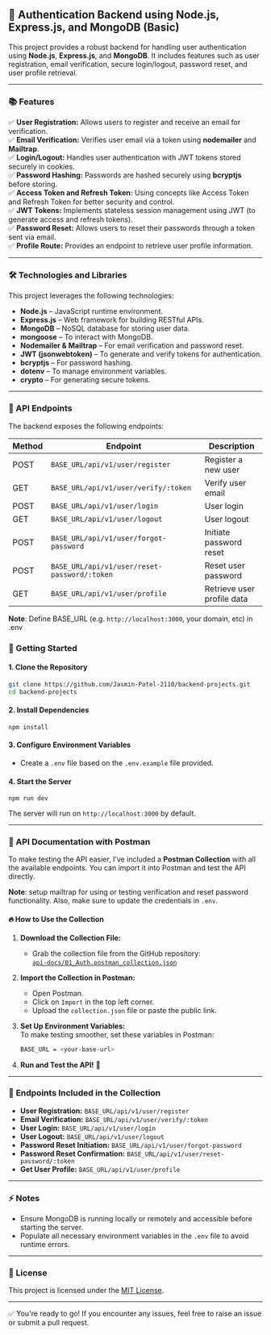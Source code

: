 ## 🚀 Authentication Backend using Node.js, Express.js, and MongoDB (Basic)

This project provides a robust backend for handling user authentication using **Node.js**, **Express.js**, and **MongoDB**. It includes features such as user registration, email verification, secure login/logout, password reset, and user profile retrieval.

---

### 📚 Features

✅ **User Registration:** Allows users to register and receive an email for verification.  
✅ **Email Verification:** Verifies user email via a token using **nodemailer** and **Mailtrap**.  
✅ **Login/Logout:** Handles user authentication with JWT tokens stored securely in cookies.  
✅ **Password Hashing:** Passwords are hashed securely using **bcryptjs** before storing.  
✅ **Access Token and Refresh Token:** Using concepts like Access Token and Refresh Token for better security and control.  
✅ **JWT Tokens:** Implements stateless session management using JWT (to generate access and refresh tokens).  
✅ **Password Reset:** Allows users to reset their passwords through a token sent via email.  
✅ **Profile Route:** Provides an endpoint to retrieve user profile information.

---

### 🛠️ Technologies and Libraries

This project leverages the following technologies:

- **Node.js** – JavaScript runtime environment.
- **Express.js** – Web framework for building RESTful APIs.
- **MongoDB** – NoSQL database for storing user data.
- **mongoose** – To interact with MongoDB.
- **Nodemailer & Mailtrap** – For email verification and password reset.
- **JWT (jsonwebtoken)** – To generate and verify tokens for authentication.
- **bcryptjs** – For password hashing.
- **dotenv** – To manage environment variables.
- **crypto** – For generating secure tokens.

---

### 📡 API Endpoints

The backend exposes the following endpoints:

| Method | Endpoint                                     | Description                |
| ------ | -------------------------------------------- | -------------------------- |
| POST   | `BASE_URL/api/v1/user/register`              | Register a new user        |
| GET    | `BASE_URL/api/v1/user/verify/:token`         | Verify user email          |
| POST   | `BASE_URL/api/v1/user/login`                 | User login                 |
| GET    | `BASE_URL/api/v1/user/logout`                | User logout                |
| POST   | `BASE_URL/api/v1/user/forgot-password`       | Initiate password reset    |
| POST   | `BASE_URL/api/v1/user/reset-password/:token` | Reset user password        |
| GET    | `BASE_URL/api/v1/user/profile`               | Retrieve user profile data |

**Note**: Define BASE_URL (e.g. `http://localhost:3000`, your domain, etc) in .env

### 🚀 Getting Started

#### 1. Clone the Repository

```bash
git clone https://github.com/Jasmin-Patel-2110/backend-projects.git
cd backend-projects
```

#### 2. Install Dependencies

```nginx
npm install
```

#### 3. Configure Environment Variables

- Create a `.env` file based on the `.env.example` file provided.

#### 4. Start the Server

```nginx
npm run dev
```

The server will run on `http://localhost:3000` by default.

---

### 📡 API Documentation with Postman

To make testing the API easier, I’ve included a **Postman Collection** with all the available endpoints. You can import it into Postman and test the API directly.

**Note**: setup mailtrap for using or testing verification and reset password functionality. Also, make sure to update the credentials in `.env`.

#### 🔥 **How to Use the Collection**

1. **Download the Collection File:**

   - Grab the collection file from the GitHub repository:  
     [`api-docs/01_Auth.postman_collection.json`](https://github.com/Jasmin-Patel-2110/backend-projects/tree/main/api-docs/01_Auth.postman_collection.json)

2. **Import the Collection in Postman:**

   - Open Postman.
   - Click on `Import` in the top left corner.
   - Upload the `collection.json` file or paste the public link.

3. **Set Up Environment Variables:**  
   To make testing smoother, set these variables in Postman:

   ```bash
   BASE_URL = <your-base-url>
   ```

4. **Run and Test the API!** 🚀

---

### 📄 **Endpoints Included in the Collection**

- **User Registration:** `BASE_URL/api/v1/user/register`
- **Email Verification:** `BASE_URL/api/v1/user/verify/:token`
- **User Login:** `BASE_URL/api/v1/user/login`
- **User Logout:** `BASE_URL/api/v1/user/logout`
- **Password Reset Initiation:** `BASE_URL/api/v1/user/forgot-password`
- **Password Reset Confirmation:** `BASE_URL/api/v1/user/reset-password/:token`
- **Get User Profile:** `BASE_URL/api/v1/user/profile`

---

### ⚡ Notes

- Ensure MongoDB is running locally or remotely and accessible before starting the server.
- Populate all necessary environment variables in the `.env` file to avoid runtime errors.

---

### 📄 License

This project is licensed under the [MIT License](LICENSE).

---

✅ You're ready to go! If you encounter any issues, feel free to raise an issue or submit a pull request.
